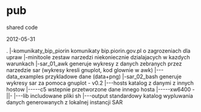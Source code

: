 pub
===

shared code

2012-05-31

   .
   |-komunikaty_bip_piorin  komunikaty bip.piorin.gov.pl o zagrozeniach dla upraw
   |-minitoole			zestaw narzedzi niekoniecznie dzialajacych w kazdych warunkach
   |-sar_01_awk			generuje wykresy z danych zebranych przez narzedzie sar (wykresy kresli gnuplot, kod glownie w awk)
   |---data_examples		przykladowe dane (data+png)
   |-sar_02_bash		generuje wykresy sar za pomoca gnuplot - v0.2
   |---hosts			katalog z danymi z innych hostow
   |-----c5			wstepnie przetworzone dane innego hosta
   |-----xw6400			-||-
   |---lib			includowane pliki sh
   |---output			standardowy katalog wypluwania danych generowanych z lokalnej instancji SAR
